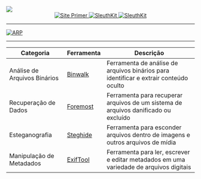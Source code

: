 <img src="https://techyrick.com/wp-content/uploads/2023/11/nicenetcat-picoCTF.webp">

<div align="center">
  <a href="https://primer.picoctf.com/#_introduction">
    <img src="https://img.shields.io/badge/Study%20By%20Site-Primer-blue" alt="Site Primer">
  </a>
  <a href="http://wiki.sleuthkit.org/index.php?title=The_Sleuth_Kit_commands">
    <img src="https://img.shields.io/badge/Forensics%20Site-The%20Sleuth%20Kit-blue" alt="SleuthKit">
  </a>
  <a href="https://exiftool.org/exiftool_pod.html">
    <img src="https://img.shields.io/badge/Forensics%20Site-ExiftoolKit-blue" alt="SleuthKit">
  </a>
</div>
<hr>


<a href="https://primer.picoctf.com/#_introduction">
    <img src="https://www.ccna.network/wp-content/uploads/2020/12/Funcoes-ARP.gif" alt="ARP">
  </a>
<hr>


| Categoria     | Ferramenta  | Descrição                                                                  |
|---------------|-------------|----------------------------------------------------------------------------|
| Análise de Arquivos Binários | [Binwalk](https://github.com/ReFirmLabs/binwalk) | Ferramenta de análise de arquivos binários para identificar e extrair conteúdo oculto |
| Recuperação de Dados | [Foremost](https://github.com/korczis/foremost) | Ferramenta para recuperar arquivos de um sistema de arquivos danificado ou excluído |
| Esteganografia | [Steghide](http://steghide.sourceforge.net/) | Ferramenta para esconder arquivos dentro de imagens e outros arquivos de mídia |
| Manipulação de Metadados | [ExifTool](https://exiftool.org/) | Ferramenta para ler, escrever e editar metadados em uma variedade de arquivos digitais |
